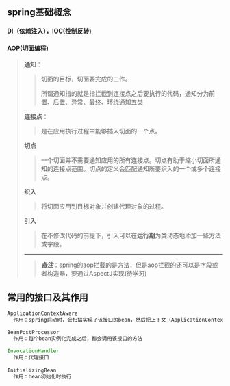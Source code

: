 ##  spring基础概念

#### DI（依赖注入），IOC(控制反转)



#### AOP(切面编程)

> **通知**：
>
> >切面的目标，切面要完成的工作。
> >
> >所谓通知指的就是指拦截到连接点之后要执行的代码，通知分为前置、后置、异常、最终、环绕通知五类
>
> **连接点**：
>
> > 是在应用执行过程中能够插入切面的一个点。
>
> **切点**
>
> > 一个切面并不需要通知应用的所有连接点。切点有助于缩小切面所通知的连接点范围。切点的定义会匹配通知所要织入的一个或多个连接点。
>
> **织入**
>
> >将切面应用到目标对象并创建代理对象的过程。
>
> **引入**
>
> >在不修改代码的前提下，引入可以在**运行期**为类动态地添加一些方法或字段。
>
> ****
>
> > ***备注***：spring的aop拦截的是方法，但是aop拦截的还可以是字段或者构造器，要通过AspectJ实现(~~待学习~~)



## 常用的接口及其作用

```java
ApplicationContextAware
  作用：spring启动时，会扫描实现了该接口的bean，然后把上下文（ApplicationContext）注入进来。

BeanPostProcessor
  作用：每个bean实例化完成之后，都会调用该接口的方法
  
InvocationHandler
  作用：代理接口
  
InitializingBean
  作用：bean初始化时执行


```

